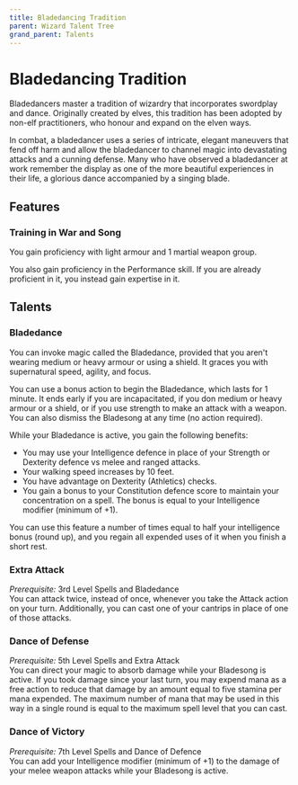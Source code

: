 ```yaml
---
title: Bladedancing Tradition
parent: Wizard Talent Tree
grand_parent: Talents
---
```


# Bladedancing Tradition
Bladedancers master a tradition of wizardry that incorporates swordplay and dance. Originally created by elves, this tradition has been adopted by non-elf practitioners, who honour and expand on the elven ways.

In combat, a bladedancer uses a series of intricate, elegant maneuvers that fend off harm and allow the bladedancer to channel magic into devastating attacks and a cunning defense. Many who have observed a bladedancer at work remember the display as one of the more beautiful experiences in their life, a glorious dance accompanied by a singing blade.

## Features

### Training in War and Song
You gain proficiency with light armour and 1 martial weapon group.

You also gain proficiency in the Performance skill. If you are already proficient in it, you instead gain expertise in it.

## Talents

### Bladedance
You can invoke magic called the Bladedance, provided that you aren't wearing medium or heavy armour or using a shield. It graces you with supernatural speed, agility, and focus.

You can use a bonus action to begin the Bladedance, which lasts for 1 minute. It ends early if you are incapacitated, if you don medium or heavy armour or a shield, or if you use strength to make an attack with a weapon. You can also dismiss the Bladesong at any time (no action required).

While your Bladedance is active, you gain the following benefits:
* You may use your Intelligence defence in place of your Strength or Dexterity defence vs melee and ranged attacks.
* Your walking speed increases by 10 feet.
* You have advantage on Dexterity (Athletics) checks.
* You gain a bonus to your Constitution defence score to maintain your concentration on a spell. The bonus is equal to your Intelligence modifier (minimum of +1).

You can use this feature a number of times equal to half your intelligence bonus (round up), and you regain all expended uses of it when you finish a short rest.

### Extra Attack
*Prerequisite:* 3rd Level Spells and Bladedance<br>
You can attack twice, instead of once, whenever you take the Attack action on your turn. Additionally, you can cast one of your cantrips in place of one of those attacks.

### Dance of Defense
*Prerequisite:* 5th Level Spells and Extra Attack<br>
You can direct your magic to absorb damage while your Bladesong is active. If you took damage since your last turn, you may expend mana as a free action to reduce that damage by an amount equal to five stamina per mana expended. The maximum number of mana that may be used in this way in a single round is equal to the maximum spell level that you can cast. 

### Dance of Victory
*Prerequisite:* 7th Level Spells and Dance of Defence<br>
You can add your Intelligence modifier (minimum of +1) to the damage of your melee weapon attacks while your Bladesong is active.
